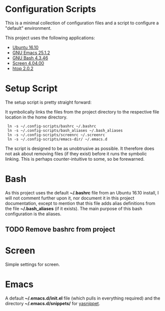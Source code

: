Configuration Scripts
=====================
This is a minimal collection of configuration files and a script to configure a "default" environment.

This project uses the following applications:
 * [Ubuntu 16.10]()
 * [GNU Emacs 25.1.2]()
 * [GNU Bash 4.3.46]()
 * [Screen 4.04.00]()
 * [htop 2.0.2]()

# Setup Script
The setup script is pretty straight forward:

It symbolically links the files from the project directory to the respective file location in the home directory.

```
 ln -s ~/.config-scripts/bashrc ~/.bashrc
 ln -s ~/.config-scripts/bash_aliases ~/.bash_aliases
 ln -s ~/.config-scripts/screenrc ~/.screenrc
 ln -s ~/.config-scripts/emacs-dir/ ~/.emacs.d
```

The script is designed to be as unobtrusive as possible. It therefore does not ask about removing files (if they exist) before it runs the symbolic linking. This is perhaps counter-intuitive to some, so be forewarned.

# Bash
As this project uses the default __~/.bashrc__ file from an Ubuntu 16.10 install, I will not comment further upon it, nor document it in this project documentation, except to mention that this file adds alias definitions from the file __~/.bash_aliases__ (if it exists). The main purpose of this bash configuration is the aliases.

## TODO Remove bashrc from project

# Screen
Simple settings for screen.

# Emacs
A default __~/.emacs.d/init.el__ file (which pulls in everything required) and the directory __~/.emacs.d/snippets/__ for [yasnippet]().
